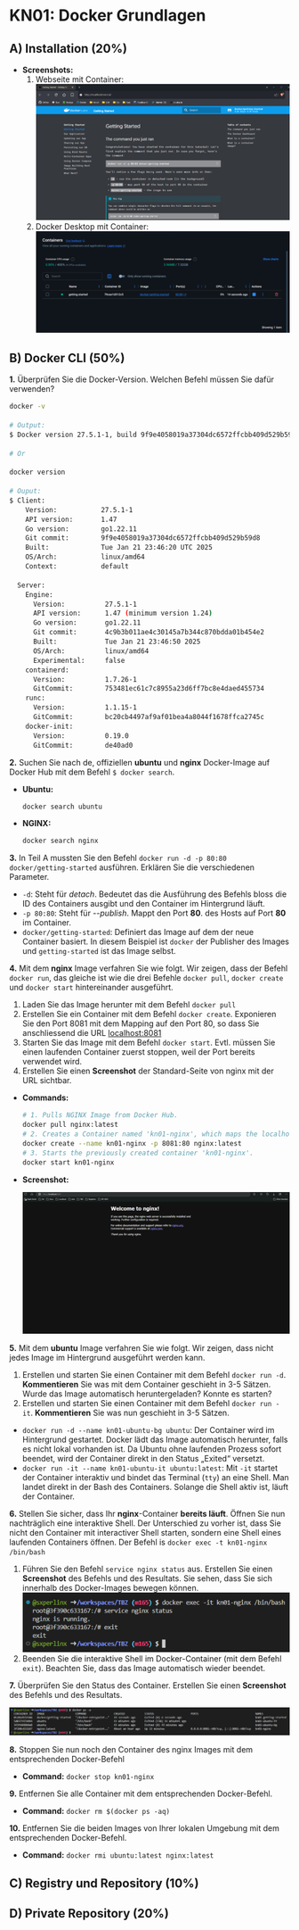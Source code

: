 # KN01: Docker Grundlagen

## A) Installation (20%)

- **Screenshots:**
  1. Webseite mit Container: ![Screenshot von Docker Webseite, mit einem Container](/m347-Container/x-resources/01/website.png)
  2. Docker Desktop mit Container: ![Screenshot von Docker Desktop, mit einem Container](/m347-Container/x-resources/01/desktop.png)

## B) Docker CLI (50%)

**1.** Überprüfen Sie die Docker-Version. Welchen Befehl müssen Sie dafür verwenden?

  ```sh
  docker -v

  # Output:
  $ Docker version 27.5.1-1, build 9f9e4058019a37304dc6572ffcbb409d529b59d8

  # Or

  docker version

  # Ouput:
  $ Client:
      Version:           27.5.1-1
      API version:       1.47
      Go version:        go1.22.11
      Git commit:        9f9e4058019a37304dc6572ffcbb409d529b59d8
      Built:             Tue Jan 21 23:46:20 UTC 2025
      OS/Arch:           linux/amd64
      Context:           default

    Server:
      Engine:
        Version:          27.5.1-1
        API version:      1.47 (minimum version 1.24)
        Go version:       go1.22.11
        Git commit:       4c9b3b011ae4c30145a7b344c870bdda01b454e2
        Built:            Tue Jan 21 23:46:50 2025
        OS/Arch:          linux/amd64
        Experimental:     false
      containerd:
        Version:          1.7.26-1
        GitCommit:        753481ec61c7c8955a23d6ff7bc8e4daed455734
      runc:
        Version:          1.1.15-1
        GitCommit:        bc20cb4497af9af01bea4a8044f1678ffca2745c
      docker-init:
        Version:          0.19.0
        GitCommit:        de40ad0
  ```

**2.** Suchen Sie nach de, offiziellen **ubuntu** und **nginx** Docker-Image auf Docker Hub mit dem Befehl `$ docker search`.

- **Ubuntu:**

  ```sh
  docker search ubuntu
  ```

- **NGINX:**

  ```sh
  docker search nginx
  ```

**3.** In Teil A mussten Sie den Befehl `docker run -d -p 80:80 docker/getting-started` ausführen. Erklären Sie die verschiedenen Parameter.

- `-d`: Steht für *detach*. Bedeutet das die Ausführung des Befehls bloss die ID des Containers ausgibt und den Container im Hintergrund läuft.
- `-p 80:80`: Steht für *--publish*. Mappt den Port **80**. des Hosts auf Port **80** im Container.
- `docker/getting-started`: Definiert das Image auf dem der neue Container basiert. In diesem Beispiel ist `docker` der Publisher des Images und `getting-started` ist das Image selbst.

**4.** Mit dem **nginx** Image verfahren Sie wie folgt. Wir zeigen, dass der Befehl `docker run`, das gleiche ist wie die drei Befehle `docker pull`, `docker create` und `docker start` hintereinander ausgeführt.

  1. Laden Sie das Image herunter mit dem Befehl `docker pull`
  2. Erstellen Sie ein Container mit dem Befehl `docker create`. Exponieren Sie den Port 8081 mit dem Mapping auf den Port 80, so dass Sie anschliessend die URL [localhost:8081](http://localhost:8081)
  3. Starten Sie das Image mit dem Befehl `docker start`. Evtl. müssen Sie einen laufenden Container zuerst stoppen, weil der Port bereits verwendet wird.
  4. Erstellen Sie einen **Screenshot** der Standard-Seite von nginx mit der URL sichtbar.

- **Commands:**

  ```sh
  # 1. Pulls NGINX Image from Docker Hub.
  docker pull nginx:latest
  # 2. Creates a Container named 'kn01-nginx', which maps the localhost port 8081 to port 80 in the container and uses the image 'nginx:latest' -> :latest is the tag for the images latest version.
  docker create --name kn01-nginx -p 8081:80 nginx:latest
  # 3. Starts the previously created container 'kn01-nginx'.
  docker start kn01-nginx
  ```

- **Screenshot:**

  ![NGINX standard page](/m347-Container/x-resources/01/nginx.png)

**5.** Mit dem **ubuntu** Image verfahren Sie wie folgt. Wir zeigen, dass nicht jedes Image im Hintergrund ausgeführt werden kann.

  1. Erstellen und starten Sie einen Container mit dem Befehl `docker run -d`. **Kommentieren** Sie was mit dem Container geschieht in 3-5 Sätzen. Wurde das Image automatisch heruntergeladen? Konnte es starten?
  2. Erstellen und starten Sie einen Container mit dem Befehl `docker run -it`. **Kommentieren** Sie was nun geschieht in 3-5 Sätzen.

- `docker run -d --name kn01-ubuntu-bg ubuntu`: Der Container wird im Hintergrund gestartet. Docker lädt das Image automatisch herunter, falls es nicht lokal vorhanden ist. Da Ubuntu ohne laufenden Prozess sofort beendet, wird der Container direkt in den Status „Exited“ versetzt.
- `docker run -it --name kn01-ubuntu-it ubuntu:latest`: Mit `-it` startet der Container interaktiv und bindet das Terminal (`tty`) an eine Shell. Man landet direkt in der Bash des Containers. Solange die Shell aktiv ist, läuft der Container.

**6.** Stellen Sie sicher, dass Ihr **nginx**-Container **bereits läuft**. Öffnen Sie nun nachträglich eine interaktive Shell. Der Unterschied zu vorher ist, dass Sie nicht den Container mit interactiver Shell starten, sondern eine Shell eines laufenden Containers öffnen. Der Befehl is `docker exec -t kn01-nginx /bin/bash`

  1. Führen Sie den Befehl `service nginx status` aus. Erstellen Sie einen **Screenshot** des Befehls und des Resultats. Sie sehen, dass Sie sich innerhalb des Docker-Images bewegen können. ![Ausgeführter command service nginx status mit Resultat](/m347-Container/x-resources/01/service-nginx-status.png)
  2. Beenden Sie die interaktive Shell im Docker-Container (mit dem Befehl `exit`). Beachten Sie, dass das Image automatisch wieder beendet.

**7.** Überprüfen Sie den Status des Container. Erstellen Sie einen **Screenshot** des Befehls und des Resultats.

![Docker container status](/m347-Container/x-resources/01/docker-ps-a.png)

**8.** Stoppen Sie nun noch den Container des nginx Images mit dem entsprechenden Docker-Befehl

- **Command:** `docker stop kn01-nginx`

**9.** Entfernen Sie alle Container mit dem entsprechenden Docker-Befehl.

- **Command:** `docker rm $(docker ps -aq)`

**10.** Entfernen Sie die beiden Images von Ihrer lokalen Umgebung mit dem entsprechenden Docker-Befehl.

- **Command:** `docker rmi ubuntu:latest nginx:latest`

## C) Registry und Repository (10%)

## D) Private Repository (20%)
